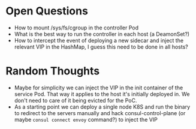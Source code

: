 # Open Questions

- How to mount /sys/fs/cgroup in the controller Pod
- What is the best way to run the controller in each host (a DeamonSet?)
- How to intercept the event of deploying a new sidecar and inject the relevant VIP in the HashMap, I guess this need to be done in all hosts?

# Random Thoughts
- Maybe for simplicity we can inject the VIP in the init container of the service Pod. That way it applies to the host it's initially deployed in. We don't need to care of it being evicted for the PoC.
- As a starting point we can deploy a single node K8S and run the binary to redirect to the servers manually and hack consul-control-plane (or maybe `consul connect envoy` command?) to inject the VIP